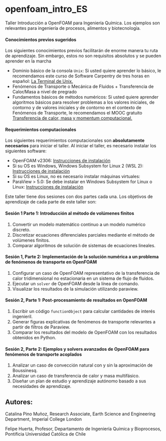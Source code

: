 # openfoam_intro_ES

Taller Introducción a OpenFOAM para Ingeniería Química. Los ejemplos son relevantes para ingeniería de procesos, alimentos y biotecnología.

#### Conocimientos previos sugeridos

Los siguientes conocimientos previos facilitarán de enorme manera tu ruta de aprendizaje. Sin embargo, estos no son requisitos absolutos y se pueden aprender en la marcha

* Dominio básico de la consola `Unix`: Si usted quiere aprender lo básico, le recomendamos este curso de Software Carpentry de tres horas en español: [La Terminal de Unix.](https://swcarpentry.github.io/shell-novice-es/)
* Fenómenos de Transporte o Mecánica de Fluidos + Transferencia de Calor/Masa a nivel de pregrado
* Fundamentos básicos de métodos numéricos: Si usted quiere aprender algoritmos básicos para resolver problemas a los valores iniciales, de contorno y de valores iniciales y de contorno en el contexto de Fenómenos de Transporte, le recomendamos el MOOC gratuito [Transferencia de calor, masa y momentum computacional.](https://www.coursera.org/learn/transferencia-de-momentum-calor-y-masa-computacional)

#### Requerimientos computacionales
Los siguientes requerimientos computacionales son **absolutamente necesarios** para iniciar el taller.
Al iniciar el taller, es necesario instalar los siguientes software:

* OpenFOAM v2306: [Instrucciones de instalación]()
* Si su OS es Windows, Windows Subsystem for Linux 2 (WSL 2): [Instrucciones de instalación]()
* Si su OS es Linux, no es necesario instalar máquinas virtuales:
* ParaView > 5.0: Se debe instalar en Windows Subsystem for Linux o Linux: [Instrucciones de instalación]()

Este taller tiene dos sesiones con dos partes cada una. Los objetivos de aprendizaje de cada parte de este taller son:

#### Sesión 1 Parte 1: Introducción al método de volúmenes finitos
1. Convertir un modelo matemático continuo a un modelo numérico discreto.
2. Discretizar ecuaciones diferenciales parciales mediante el método de volúmenes finitos.
3. Comparar algoritmos de solución de sistemas de ecuaciones lineales.

#### Sesión 1, Parte 2: Implementación de la solución numérica a un problema de fenómenos de transporte en OpenFOAM
1. Configurar un caso de OpenFOAM representativo de la transferencia de calor tridimensional no estacionaria en un sistema de flujo de fluidos.
2. Ejecutar un `solver` de OpenFOAM desde la línea de comando.
3. Visualizar los resultados de la simulación utilizando paraview.

#### Sesión 2, Parte 1: Post-procesamiento de resultados en OpenFOAM
1. Escribir un código `functionObject` para calcular cantidades de interés ingenieril.
2. Generar figuras explicativas de fenómenos de transporte relevantes a partir de filtros de Paraview. 
3. Comparar los resultados del modelo de OpenFOAM con los resultados obtenidos en Python.

#### Sesión 2, Parte 2: Ejemplos y solvers avanzados de OpenFOAM para fenómenos de transporte acoplados
1. Analizar un caso de convección natural con y sin la aproximación de Boussinesq.
2. Analizar un caso de transferencia de calor y masa multifásico.
3. Diseñar un plan de estudio y aprendizaje autónomo basado a sus necesidades de aprendizaje.

## Autores:
Catalina Pino Muñoz, Research Associate, Earth Science and Engineering Department, Imperial College London

Felipe Huerta, Profesor, Departamento de Ingeniería Química y Bioprocesos, Pontificia Universidad Católica de Chile
